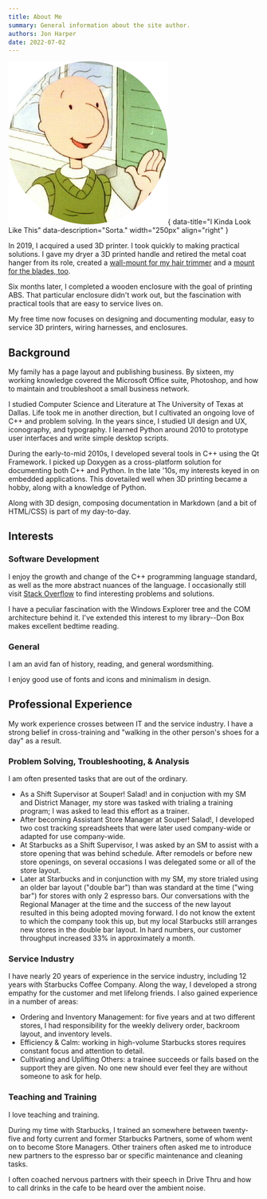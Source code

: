 ```yaml
---
title: About Me
summary: General information about the site author.
authors: Jon Harper
date: 2022-07-02
---
```


![What I May or May Not Look Like](img/doug.png){ data-title="I Kinda Look Like This" data-description="Sorta." width="250px" align="right" }

In 2019, I acquired a used 3D printer. I took quickly to making practical solutions. I gave my dryer a 3D printed handle and retired the metal coat hanger from its role, created a [wall-mount for my hair trimmer](https://www.printables.com/model/354664-corded-electric-hair-trimmer-holder) and a [mount for the blades, too](https://www.printables.com/model/354663-wahl-hair-clipper-guard-holder).

Six months later, I completed a  wooden enclosure with the goal of printing ABS. That particular enclosure didn't work out, but the fascination with practical tools that are easy to service lives on.

My free time now focuses on designing and documenting modular, easy to service 3D printers, wiring harnesses, and enclosures.

## Background

My family has a page layout and publishing business. By sixteen, my working knowledge covered the Microsoft Office suite, Photoshop, and how to maintain and troubleshoot a small business network.

I studied Computer Science and Literature at The University of Texas at Dallas. Life took me in another direction, but I cultivated an ongoing love of C++ and problem solving. In the years since, I studied UI design and UX, iconography, and typography. I learned Python around 2010 to prototype user interfaces and write simple desktop scripts.

During the early-to-mid 2010s, I developed several tools in C++ using the Qt Framework. I picked up Doxygen as a cross-platform solution for documenting both C++ and Python. In the late '10s, my interests keyed in on embedded applications. This dovetailed well when 3D printing became a hobby, along with a knowledge of Python.

Along with 3D design, composing documentation in Markdown (and a bit of HTML/CSS) is part of my day-to-day.

## Interests

### Software Development

I enjoy the growth and change of the C++ programming language standard, as well as the more abstract nuances of the language. I occasionally still visit [Stack Overflow](https://stackoverflow.com/users/4732082/jonspaceharper) to find interesting problems and solutions.

I have a peculiar fascination with the Windows Explorer tree and the COM architecture behind it. I've extended this interest to my library--Don Box makes excellent bedtime reading.

### General

I am an avid fan of history, reading, and general wordsmithing.

I enjoy good use of fonts and icons and minimalism in design.

## Professional Experience

My work experience crosses between IT and the service industry. I have a strong belief in cross-training and "walking in the other person's shoes for a day" as a result.

### Problem Solving, Troubleshooting, & Analysis

I am often presented tasks that are out of the ordinary. 

- As a Shift Supervisor at Souper! Salad! and in conjuction with my SM and District Manager, my store was tasked with trialing a training program; I was asked to lead this effort as a trainer.
- After becoming Assistant Store Manager at Souper! Salad!, I developed two cost tracking spreadsheets that were later used company-wide or adapted for use company-wide.
- At Starbucks as a Shift Supervisor, I was asked by an SM to assist with a store opening that was behind schedule. After remodels or before new store openings, on several occasions I was delegated some or all of the store layout.
- Later at Starbucks and in conjunction with my SM, my store trialed using an older bar layout ("double bar") than was standard at the time ("wing bar") for stores with only 2 espresso bars. Our conversations with the Regional Manager at the time and the success of the new layout resulted in this being adopted moving forward. I do not know the extent to which the company took this up, but my local Starbucks still arranges new stores in the double bar layout. In hard numbers, our customer throughput increased 33% in approximately a month.

### Service Industry

I have nearly 20 years of experience in the service industry, including 12 years with Starbucks Coffee Company. Along the way, I developed a strong empathy for the customer and met lifelong friends. I also gained experience in a number of areas:

- Ordering and Inventory Management: for five years and at two different stores, I had responsibility for the weekly delivery order, backroom layout, and inventory levels.
- Efficiency & Calm: working in high-volume Starbucks stores requires constant focus and attention to detail.
- Cultivating and Uplifting Others: a trainee succeeds or fails based on the support they are given. No one new should ever feel they are without someone to ask for help.

### Teaching and Training

I love teaching and training.

During my time with Starbucks, I trained an somewhere between twenty-five and forty current and former Starbucks Partners, some of whom went on to become Store Managers. Other trainers often asked me to introduce new partners to the espresso bar or specific maintenance and cleaning tasks. 

I often coached nervous partners with their speech in Drive Thru and how to call drinks in the cafe to be heard over the ambient noise.